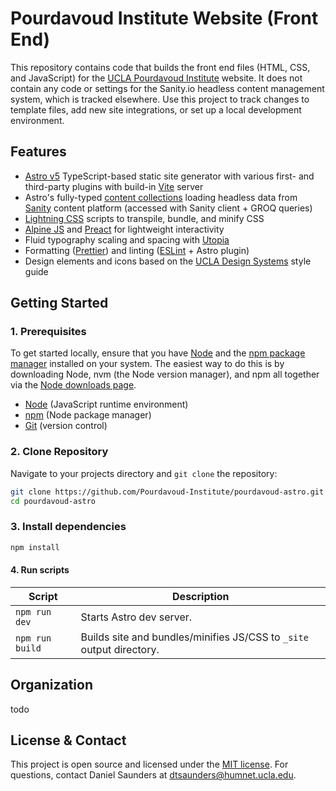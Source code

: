 # Pourdavoud Institute Website (Front End)

This repository contains code that builds the front end files (HTML, CSS, and JavaScript) for the [UCLA Pourdavoud Institute](https://pourdavoud.ucla.edu/) website. It does not contain any code or settings for the Sanity.io headless content management system, which is tracked elsewhere. Use this project to track changes to template files, add new site integrations, or set up a local development environment.

## Features

- [Astro v5](https://astro.build/) TypeScript-based static site generator with various first- and third-party plugins with build-in [Vite](http://vite.dev/) server
- Astro's fully-typed [content collections](https://docs.astro.build/en/guides/content-collections/) loading headless data from [Sanity](https://www.sanity.io/) content platform (accessed with Sanity client + GROQ queries)
- [Lightning CSS](https://lightningcss.dev/) scripts to transpile, bundle, and minify CSS
- [Alpine JS](https://alpinejs.dev/start-here) and [Preact](https://preactjs.com/) for lightweight interactivity
- Fluid typography scaling and spacing with [Utopia](https://utopia.fyi/)
- Formatting ([Prettier](https://prettier.io/)) and linting ([ESLint](https://eslint.org/) + Astro plugin)
- Design elements and icons based on the [UCLA Design Systems](https://designsystem.brand.ucla.edu/) style guide

## Getting Started

### 1. Prerequisites

To get started locally, ensure that you have [Node](https://nodejs.org/en) and the [npm package manager](https://www.npmjs.com/) installed on your system. The easiest way to do this is by downloading Node, nvm (the Node version manager), and npm all together via the [Node downloads page](https://nodejs.org/en/download).

- [Node](https://nodejs.org/en) (JavaScript runtime environment)
- [npm](https://www.npmjs.com/) (Node package manager)
- [Git](https://git-scm.com/book/en/v2/Getting-Started-Installing-Git) (version control)

### 2. Clone Repository

Navigate to your projects directory and `git clone` the repository:

```sh
git clone https://github.com/Pourdavoud-Institute/pourdavoud-astro.git
cd pourdavoud-astro
```

### 3. Install dependencies

```sh
npm install
```

#### 4. Run scripts

| Script          | Description                                                          |
| --------------- | -------------------------------------------------------------------- |
| `npm run dev`   | Starts Astro dev server.                                             |
| `npm run build` | Builds site and bundles/minifies JS/CSS to `_site` output directory. |

## Organization

todo

## License & Contact

This project is open source and licensed under the [MIT license](https://choosealicense.com/licenses/mit/). For questions, contact Daniel Saunders at [dtsaunders@humnet.ucla.edu](mailto:dtsaunders@humnet.ucla.edu).

